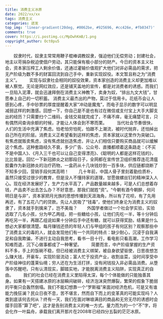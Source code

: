 ```yaml
---
title: 消费主义冰原
date: 2022/xx/xx
tags: 消费主义
categories: 迸发
top_img: 'linear-gradient(20deg, #0062be, #925696, #cc426e, #fb0347)'
comments: true
cover: https://i.postimg.cc/MpDwhKmB/1.png
copyright_author: Oct0pu5
---
```


&ensp;&ensp;&ensp;&ensp;奴隶时代，奴隶主常常用鞭子棍棒调教奴隶，强迫他们无偿劳动；封建社会，地主以苛捐杂税迫使佃户劳动，其只能保有极小部分的财产。今日的资本主义社会，资本家压榨工人剩余价值，还通过灌输价值观扩大他们对非必需品的需求，把无产阶级为数不多的财富回流到自己手中，重新实现奴役。本文暂且称之为“消费主义”。
&ensp;&ensp;&ensp;&ensp;实现与奴隶社会相同的奴役效果，资本家创造的消费主义却更加难以被人察觉。无论是网红效应，还是铺天盖地的宣传，都是对消费者的诱惑。而我们一旦陷入泥潭，就会迅速拜倒在消费主义神教下，卖身为奴，“排出九文大钱”，甘愿奉上自己的一切积蓄。 消费主义最杰出的产物，莫过于信用卡。花纸币会让人感到心疼，手中钞票的厚度提醒着大家“冲动是魔鬼”，而电子显示的数字可以明显减弱这样的刺激感。回想一下，你自己是不是也有过在微信或支付宝上大手大脚支出的经历？只需要扫个二维码，金钱交易就完成了，不痛不痒，毫无痛楚可言，只有偶然间查询余额的时候，才能让人体会到不寒而栗。
&ensp;&ensp;&ensp;&ensp;当代社会节奏很快，人们的生活中充满了焦虑。怕老怕穷怕死，怕跟不上潮流，被时代抛弃，还怕掉出自己所在的阶层。消费主义正希望看到这样的焦虑，资本家就以这里作为突破口。有焦虑就贩卖焦虑，没有焦虑就创造焦虑，并让人们相信只要购买商品就可以缓解这个焦虑。这种套路经久不衰，多少广告、公众号、直播都顺着这条路走：《不买不是中国人》、《月入三千也可以让自己变得漂亮》、《聪明的人都是这样花钱的》，比比皆是。回忆一下新冠肺炎之初那段日子，全网都在宣传世卫组织推荐连花清瘟胶囊作为新冠肺炎的治疗药物，一盒药从十几块钱炒到一百多块，供应链都烧断了不知多少回，营销手段何其高明！
&ensp;&ensp;&ensp;&ensp;几十年前，中国人骨子里刻着勤俭质朴，虽然只接受过很少的教育，但是没人不懂持家的道理，甘愿做螺丝钉的精神深入人心。现在经济发展好了，生产力水平高了，产品数量越来越多，可是人们总想着存钱，产品卖不出去怎么办？不好意思，那我们就姓“资”。“今朝有酒今朝醉，何问明日是与非”，资本家把月光族的思想传播到天涯海角，所以有了花呗，有了先用再还，有了五花八门的贷款。先让人民吸了“钱毒”，使他们终身沦为消费主义的奴隶了，资本就手到擒来了，岂不美哉？
&ensp;&ensp;&ensp;&ensp;外国学者做过一个社会学实验，实验选取了几名小孩，分为甲乙两组，把一些糖给小孩，让他们先吃一半，等十分钟后再吃另一半，再跟乙组说如果十分钟后手中还有糖，就可以获得奖励，结果是什么想必大家都很清楚。每月赚钱还债的年轻人们与甲组的孩子有何区别？观察那些中了消费主义的毒的人，就会发现他们有一个共同的特点：缺少耐心，沉浸于自我满足和自我欺骗，不进行主动自我思考，看书一目十行，看电影只看高潮，工作学习知难而退，沉下心做事都成了一种奢望。
&ensp;&ensp;&ensp;&ensp;简要而言，中产阶级掌握的生产资料不多，手上的饭碗不稳，但已经被消费主义绑架，被自身欲望驱使，日思夜想怎么赚大钱，开豪车，实现阶层流动；富人忙于投资产业，收割韭菜，没时间享受中产阶级神往的蓬莱仙境；穷人还在为生活打拼，没有闲钱投入非必需品消费。从堕落中苏醒吧，只有认清现实，脚踏实地，才能脱离消费主义陷阱，实现真正的自由。
&ensp;&ensp;&ensp;&ensp;我们的社会已经在消费主义里陷得太深，每个个体能做的只能独善其身。如果有一天搭建冰原的冰层瞬间破碎，经济泡沫突然爆裂，繁荣的假象下脆弱的平衡只会轰然倒塌。我们不能幻想靠一个“罗斯福”来面对经济危机，可是又有谁能力挽狂澜？民众日夜不息，苦不堪言，然而自下而上的变革真的可能实现吗？人类到底该何去何从？终有一天，我们在面对琳琅满目的商品和无穷无尽的诱惑时会摆手回答“算了吧”，这才是告别消费主义的唯一方式。量力而为的一个“不”字，将会化作一叶扁舟，承载我们离开那片在2008年已经四分五裂的茫茫冰原。